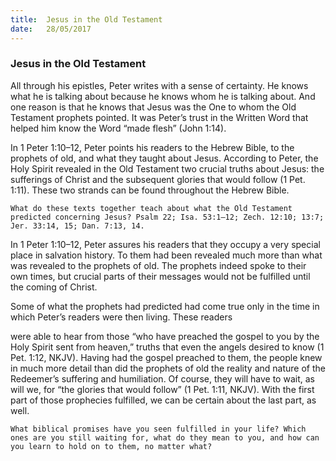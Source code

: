 ```yaml
---
title:  Jesus in the Old Testament
date:   28/05/2017
---
```


### Jesus in the Old Testament 

All through his epistles, Peter writes with a sense of certainty. He knows what he is talking about because he knows whom he is talking about. And one reason is that he knows that Jesus was the One to whom the Old Testament prophets pointed. It was Peter’s trust in the Written Word that helped him know the Word “made flesh” (John 1:14).

In 1 Peter 1:10–12, Peter points his readers to the Hebrew Bible, to the prophets of old, and what they taught about Jesus. According to Peter, the Holy Spirit revealed in the Old Testament two crucial truths about Jesus: the sufferings of Christ and the subsequent glories that would follow (1 Pet. 1:11). These two strands can be found throughout the Hebrew Bible.

`What do these texts together teach about what the Old Testament predicted concerning Jesus? Psalm 22; Isa. 53:1–12; Zech. 12:10; 13:7; Jer. 33:14, 15; Dan. 7:13, 14.`

In 1 Peter 1:10–12, Peter assures his readers that they occupy a very special place in salvation history. To them had been revealed much more than what was revealed to the prophets of old. The prophets indeed spoke to their own times, but crucial parts of their messages would not be fulfilled until the coming of Christ. 

Some of what the prophets had predicted had come true only in the time in which Peter’s readers were then living. These readers 

were able to hear from those “who have preached the gospel to you by the Holy Spirit sent from heaven,” truths that even the angels desired to know (1 Pet. 1:12, NKJV). Having had the gospel preached to them, the people knew in much more detail than did the prophets of old the reality and nature of the Redeemer’s suffering and humiliation. Of course, they will have to wait, as will we, for “the glories that would follow” (1 Pet. 1:11, NKJV). With the first part of those prophecies fulfilled, we can be certain about the last part, as well.

`What biblical promises have you seen fulfilled in your life? Which ones are you still waiting for, what do they mean to you, and how can you learn to hold on to them, no matter what?`